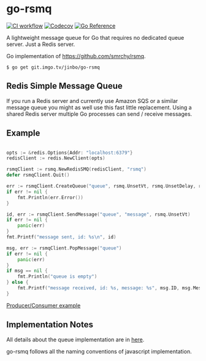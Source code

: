 # go-rsmq

[![CI workflow](https://git.imgo.tv/jinbo/go-rsmq/actions/workflows/ci.yaml/badge.svg)](https://git.imgo.tv/jinbo/go-rsmq/actions/workflows/ci.yaml)
[![Codecov](https://codecov.io/gh/SemihBKGR/go-rsmq/branch/master/graph/badge.svg?token=IVOQ6PLNHM)](https://codecov.io/gh/SemihBKGR/go-rsmq)
[![Go Reference](https://pkg.go.dev/badge/git.imgo.tv/jinbo/go-rsmq.svg)](https://pkg.go.dev/git.imgo.tv/jinbo/go-rsmq)

A lightweight message queue for Go that requires no dedicated queue server. Just a Redis server.

Go implementation of https://github.com/smrchy/rsmq.

```shell
$ go get git.imgo.tv/jinbo/go-rsmq
```

## Redis Simple Message Queue

If you run a Redis server and currently use Amazon SQS or a similar message queue you might as well use this fast little
replacement. Using a shared Redis server multiple Go processes can send / receive messages.

## Example

``` go

opts := &redis.Options{Addr: "localhost:6379"}
redisClient := redis.NewClient(opts)

rsmqClient := rsmq.NewRedisSMQ(redisClient, "rsmq")
defer rsmqClient.Quit()

err := rsmqClient.CreateQueue("queue", rsmq.UnsetVt, rsmq.UnsetDelay, rsmq.UnsetMaxsize)
if err != nil {
    fmt.Println(err.Error())
}

id, err := rsmqClient.SendMessage("queue", "message", rsmq.UnsetVt)
if err != nil {
    panic(err)
}
fmt.Printf("message sent, id: %s\n", id)

msg, err := rsmqClient.PopMessage("queue")
if err != nil {
    panic(err)
}
if msg == nil {
    fmt.Println("queue is empty")
} else {
    fmt.Printf("message received, id: %s, message: %s", msg.ID, msg.Message)
}

```

[Producer/Consumer example](./example/example.go)

## Implementation Notes

All details about the queue implementation are in [here](https://github.com/smrchy/rsmq/blob/master/README.md).

go-rsmq follows all the naming conventions of javascript implementation.
